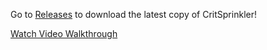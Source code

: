 
Go to [Releases](https://github.com/xackery/critsprinkler/releases) to download the latest copy of CritSprinkler!

[Watch Video Walkthrough](https://youtu.be/WOtdjXEXnF8)